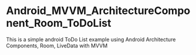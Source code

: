 # Android_MVVM_ArchitectureComponent_Room_ToDoList
This is a simple android ToDo List example using Android Architecture Components, Room, LiveData with MVVM 
